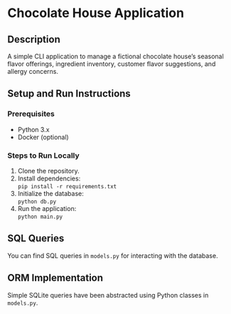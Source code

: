 # Chocolate House Application

## Description
A simple CLI application to manage a fictional chocolate house’s seasonal flavor offerings, ingredient inventory, customer flavor suggestions, and allergy concerns.

## Setup and Run Instructions

### Prerequisites
- Python 3.x
- Docker (optional)

### Steps to Run Locally
1. Clone the repository.
2. Install dependencies:  
   `pip install -r requirements.txt`
3. Initialize the database:  
   `python db.py`
4. Run the application:  
   `python main.py`


## SQL Queries
You can find SQL queries in `models.py` for interacting with the database.

## ORM Implementation
Simple SQLite queries have been abstracted using Python classes in `models.py`.

